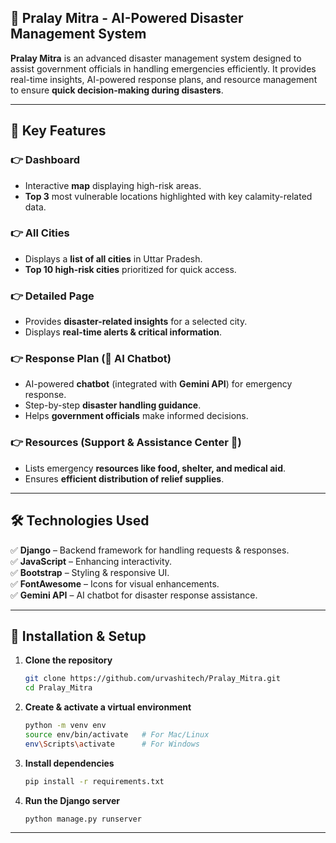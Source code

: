 ## 📌 **Pralay Mitra - AI-Powered Disaster Management System**  
**Pralay Mitra** is an advanced disaster management system designed to assist government officials in handling emergencies efficiently. It provides real-time insights, AI-powered response plans, and resource management to ensure **quick decision-making during disasters**.  

---

## 🚀 **Key Features**  

### 👉 **Dashboard**  
- Interactive **map** displaying high-risk areas.  
- **Top 3** most vulnerable locations highlighted with key calamity-related data.  

### 👉 **All Cities**  
- Displays a **list of all cities** in Uttar Pradesh.  
- **Top 10 high-risk cities** prioritized for quick access.  

### 👉 **Detailed Page**  
- Provides **disaster-related insights** for a selected city.  
- Displays **real-time alerts & critical information**.  

### 👉 **Response Plan (🤖 AI Chatbot)**  
- AI-powered **chatbot** (integrated with **Gemini API**) for emergency response.  
- Step-by-step **disaster handling guidance**.  
- Helps **government officials** make informed decisions.  

### 👉 **Resources (Support & Assistance Center 🤝)**  
- Lists emergency **resources like food, shelter, and medical aid**.  
- Ensures **efficient distribution of relief supplies**.  

---

## 🛠 **Technologies Used**  
✅ **Django** – Backend framework for handling requests & responses.  
✅ **JavaScript** – Enhancing interactivity.  
✅ **Bootstrap** – Styling & responsive UI.  
✅ **FontAwesome** – Icons for visual enhancements.  
✅ **Gemini API** – AI chatbot for disaster response assistance.  

---

## 📅 **Installation & Setup**  

1. **Clone the repository**  
   ```bash
   git clone https://github.com/urvashitech/Pralay_Mitra.git
   cd Pralay_Mitra
   ```

2. **Create & activate a virtual environment**  
   ```bash
   python -m venv env
   source env/bin/activate   # For Mac/Linux
   env\Scripts\activate      # For Windows
   ```

3. **Install dependencies**  
   ```bash
   pip install -r requirements.txt
   ```

4. **Run the Django server**  
   ```bash
   python manage.py runserver
   ```

---

